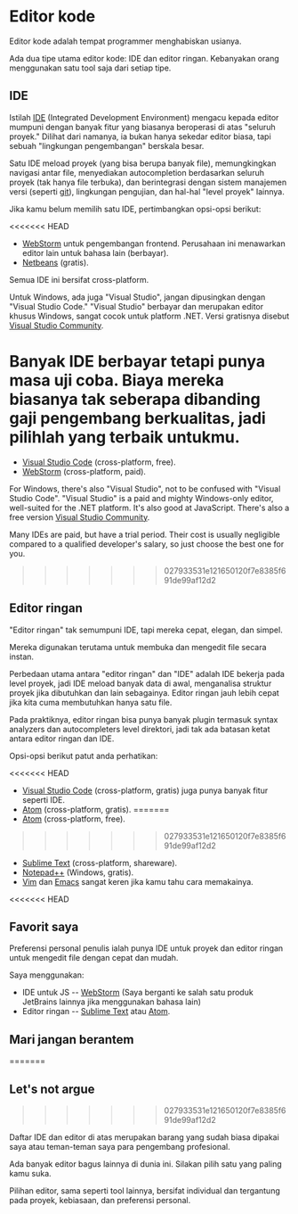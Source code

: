 # Editor kode

Editor kode adalah tempat programmer menghabiskan usianya.

Ada dua tipe utama editor kode: IDE dan editor ringan. Kebanyakan orang menggunakan satu tool saja dari setiap tipe.

## IDE

Istilah [IDE](https://en.wikipedia.org/wiki/Integrated_development_environment) (Integrated Development Environment) mengacu kepada editor mumpuni dengan banyak fitur yang biasanya beroperasi di atas "seluruh proyek." Dilihat dari namanya, ia bukan hanya sekedar editor biasa, tapi sebuah "lingkungan pengembangan" berskala besar.

Satu IDE meload proyek (yang bisa berupa banyak file), memungkingkan navigasi antar file, menyediakan autocompletion berdasarkan seluruh proyek (tak hanya file terbuka), dan berintegrasi dengan sistem manajemen versi (seperti [git](https://git-scm.com/)), lingkungan pengujian, dan hal-hal "level proyek" lainnya.

Jika kamu belum memilih satu IDE, pertimbangkan opsi-opsi berikut:

<<<<<<< HEAD
- [WebStorm](http://www.jetbrains.com/webstorm/) untuk pengembangan frontend. Perusahaan ini menawarkan editor lain untuk bahasa lain (berbayar).
- [Netbeans](http://netbeans.org/) (gratis).

Semua IDE ini bersifat cross-platform.

Untuk Windows, ada juga "Visual Studio", jangan dipusingkan dengan "Visual Studio Code." "Visual Studio" berbayar dan merupakan editor khusus Windows, sangat cocok untuk platform .NET. Versi gratisnya disebut [Visual Studio Community](https://www.visualstudio.com/vs/community/).

Banyak IDE berbayar tetapi punya masa uji coba. Biaya mereka biasanya tak seberapa dibanding gaji pengembang berkualitas, jadi pilihlah yang terbaik untukmu.
=======
- [Visual Studio Code](https://code.visualstudio.com/) (cross-platform, free).
- [WebStorm](http://www.jetbrains.com/webstorm/) (cross-platform, paid).

For Windows, there's also "Visual Studio", not to be confused with "Visual Studio Code". "Visual Studio" is a paid and mighty Windows-only editor, well-suited for the .NET platform. It's also good at JavaScript. There's also a free version [Visual Studio Community](https://www.visualstudio.com/vs/community/).

Many IDEs are paid, but have a trial period. Their cost is usually negligible compared to a qualified developer's salary, so just choose the best one for you.
>>>>>>> 027933531e121650120f7e8385f691de99af12d2

## Editor ringan

"Editor ringan" tak semumpuni IDE, tapi mereka cepat, elegan, dan simpel.

Mereka digunakan terutama untuk membuka dan mengedit file secara instan.

Perbedaan utama antara "editor ringan" dan "IDE" adalah IDE bekerja pada level proyek, jadi IDE meload banyak data di awal, menganalisa struktur proyek jika dibutuhkan dan lain sebagainya. Editor ringan jauh lebih cepat jika kita cuma membutuhkan hanya satu file.

Pada praktiknya, editor ringan bisa punya banyak plugin termasuk syntax analyzers dan autocompleters level direktori, jadi tak ada batasan ketat antara editor ringan dan IDE.

Opsi-opsi berikut patut anda perhatikan:

<<<<<<< HEAD
- [Visual Studio Code](https://code.visualstudio.com/) (cross-platform, gratis) juga punya banyak fitur seperti IDE.
- [Atom](https://atom.io/) (cross-platform, gratis).
=======
- [Atom](https://atom.io/) (cross-platform, free).
>>>>>>> 027933531e121650120f7e8385f691de99af12d2
- [Sublime Text](http://www.sublimetext.com) (cross-platform, shareware).
- [Notepad++](https://notepad-plus-plus.org/) (Windows, gratis).
- [Vim](http://www.vim.org/) dan [Emacs](https://www.gnu.org/software/emacs/) sangat keren jika kamu tahu cara memakainya.

<<<<<<< HEAD
## Favorit saya

Preferensi personal penulis ialah punya IDE untuk proyek dan editor ringan untuk mengedit file dengan cepat dan mudah.

Saya menggunakan:

- IDE untuk JS -- [WebStorm](http://www.jetbrains.com/webstorm/) (Saya berganti ke salah satu produk JetBrains lainnya jika menggunakan bahasa lain)
- Editor ringan -- [Sublime Text](http://www.sublimetext.com) atau [Atom](https://atom.io/).

## Mari jangan berantem
=======
## Let's not argue
>>>>>>> 027933531e121650120f7e8385f691de99af12d2

Daftar IDE dan editor di atas merupakan barang yang sudah biasa dipakai saya atau teman-teman saya para pengembang profesional.

Ada banyak editor bagus lainnya di dunia ini. Silakan pilih satu yang paling kamu suka.

Pilihan editor, sama seperti tool lainnya, bersifat individual dan tergantung pada proyek, kebiasaan, dan preferensi personal.
